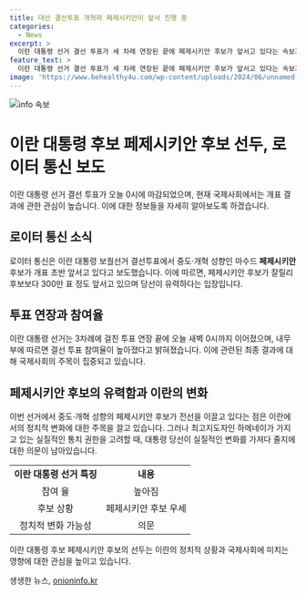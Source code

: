 ```yaml
---
title: 대선 결선투표 개혁파 페제시키안이 앞서 진행 중
categories:
  - News
excerpt: >
  이란 대통령 선거 결선 투표가 세 차례 연장된 끝에 페제시키안 후보가 앞서고 있다는 속보가 나왔습니다. 투표 참여율의 급증과 함께 클릭각인 마수드 페제시키안 의원의 선두 위치는 이란 내정에 큰 파장을 불러일으키고 있으며, 하메네이 최고지도자와의 관계 등 다양한 결과를 예상할 수 있습니다.
feature_text: >
  이란 대통령 선거 결선 투표가 세 차례 연장된 끝에 페제시키안 후보가 앞서고 있다는 속보가 나왔습니다. 투표 참여율의 급증과 함께 클릭각인 마수드 페제시키안 의원의 선두 위치는 이란 내정에 큰 파장을 불러일으키고 있으며, 하메네이 최고지도자와의 관계 등 다양한 결과를 예상할 수 있습니다.
image: 'https://www.behealthy4u.com/wp-content/uploads/2024/06/unnamed-file.png'
---
```


<p><img src="https://www.behealthy4u.com/wp-content/uploads/2024/06/unnamed-file.png" alt="info 속보" /></p>

<h1>이란 대통령 후보 페제시키안 후보 선두, 로이터 통신 보도</h1>

<p data-ke-size="size16">이란 대통령 선거 결선 투표가 오늘 0시에 마감되었으며, 현재 국제사회에서는 개표 결과에 관한 관심이 높습니다. 이에 대한 정보들을 자세히 알아보도록 하겠습니다.</p>

<h2>로이터 통신 소식</h2>

<p data-ke-size="size16">로이터 통신은 이란 대통령 보궐선거 결선투표에서 중도·개혁 성향인 마수드 <b>페제시키안</b> 후보가 개표 초반 앞서고 있다고 보도했습니다. 이에 따르면, 페제시키안 후보가 잘릴리 후보보다 300만 표 정도 앞서고 있으며 당선이 유력하다는 입장입니다.</p>

<h2>투표 연장과 참여율</h2>

<p data-ke-size="size16">이란 대통령 선거는 3차례에 걸친 투표 연장 끝에 오늘 새벽 0시까지 이어졌으며, 내무부에 따르면 결선 투표 참여율이 높아졌다고 밝혀졌습니다. 이에 관련된 최종 결과에 대해 국제사회의 주목이 집중되고 있습니다.</p>

<h2>페제시키안 후보의 유력함과 이란의 변화</h2>

<p data-ke-size="size16">이번 선거에서 중도·개혁 성향의 페제시키안 후보가 전선을 이끌고 있다는 점은 이란에서의 정치적 변화에 대한 주목을 끌고 있습니다. 그러나 최고지도자인 하메네이가 가지고 있는 실질적인 통치 권한을 고려할 때, 대통령 당선이 실질적인 변화를 가져다 줄지에 대한 의문이 남아있습니다.</p>

<table>
    <tr>
        <td style="text-align: center; height: 17px;"><b>이란 대통령 선거 특징</b></td>
        <td style="text-align: center; height: 17px;"><b>내용</b></td>
    </tr>
    <tr>
        <td style="text-align: center; height: 17px;">참여 율</td>
        <td style="text-align: center; height: 17px;">높아짐</td>
    </tr>
    <tr>
        <td style="text-align: center; height: 17px;">후보 상황</td>
        <td style="text-align: center; height: 17px;">페제시키안 후보 우세</td>
    </tr>
    <tr>
        <td style="text-align: center; height: 17px;">정치적 변화 가능성</td>
        <td style="text-align: center; height: 17px;">의문</td>
    </tr>
</table>

<p data-ke-size="size16">이란 대통령 후보 페제시키안 후보의 선두는 이란의 정치적 상황과 국제사회에 미치는 영향에 대한 관심을 높이고 있습니다.</p>
생생한 뉴스, <a href="https://onioninfo.kr" rel="dofollow">onioninfo.kr</a>


